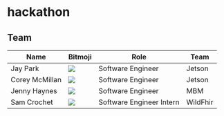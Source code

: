# hackathon


## Team
Name | Bitmoji | Role | Team
------------ | ------------- | ------------- | -------------
Jay Park| ![](https://github.optum.com/PeanutButterers/hackathon/blob/master/assets/images/bitmoji/jay.png) | Software Engineer | Jetson
Corey McMillan | ![](https://github.optum.com/PeanutButterers/hackathon/blob/master/assets/images/bitmoji/corey.png) | Software Engineer | Jetson
Jenny Haynes | ![](https://github.optum.com/PeanutButterers/hackathon/blob/master/assets/images/bitmoji/jenny.png) | Software Engineer | MBM
Sam Crochet | ![](https://github.optum.com/PeanutButterers/hackathon/blob/master/assets/images/bitmoji/sam.png) | Software Engineer Intern | WildFhir


 
